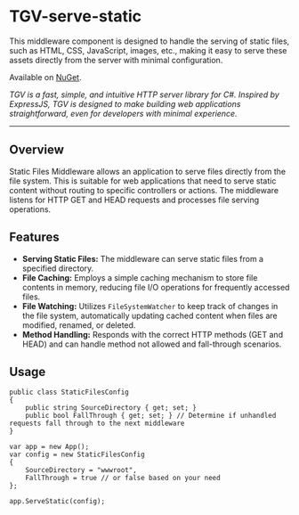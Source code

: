 # TGV-serve-static

This middleware component is designed to handle the serving of static files,
such as HTML, CSS, JavaScript, images, etc., making it easy to serve these
assets directly from the server with minimal configuration.

Available on [NuGet](https://www.nuget.org/packages/tgv-serve-static/).

_TGV is a fast, simple, and intuitive HTTP server library for C#. Inspired by ExpressJS, 
TGV is designed to make building web applications straightforward, 
even for developers with minimal experience._ 

---

## **Overview**

Static Files Middleware allows an application to serve files directly from the
file system. This is suitable for web applications that need to serve static
content without routing to specific controllers or actions.
The middleware listens for HTTP GET and HEAD requests and processes file
serving operations.

## **Features**

- **Serving Static Files:** The middleware can serve static files from a specified directory.
- **File Caching:** Employs a simple caching mechanism to store file contents in memory, reducing file I/O operations for frequently accessed files.
- **File Watching:** Utilizes `FileSystemWatcher` to keep track of changes in the file system, automatically updating cached content when files are modified, renamed, or deleted.
- **Method Handling:** Responds with the correct HTTP methods (GET and HEAD) and can handle method not allowed and fall-through scenarios.

## **Usage**
```
public class StaticFilesConfig
{
    public string SourceDirectory { get; set; }
    public bool FallThrough { get; set; } // Determine if unhandled requests fall through to the next middleware
}

var app = new App();
var config = new StaticFilesConfig
{
    SourceDirectory = "wwwroot",
    FallThrough = true // or false based on your need
};

app.ServeStatic(config);
```